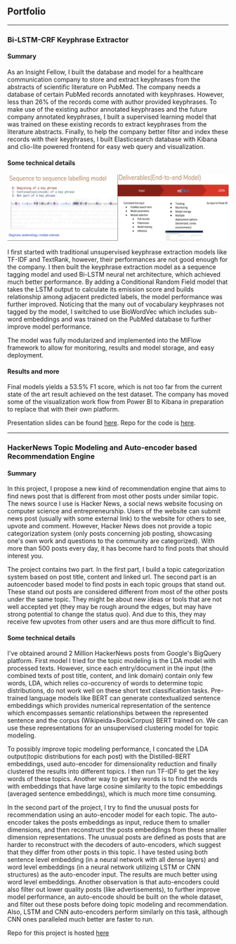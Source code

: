 ## Portfolio

---

### Bi-LSTM-CRF Keyphrase Extractor

#### Summary

As an Insight Fellow, I built the database and model for a healthcare communication company to store and extract keyphrases from the abstracts of scientific literature on PubMed. The company needs a database of certain PubMed records annotated with keyphrases. However, less than 26% of the records come with author provided keyphrases.  To make use of the existing author annotated keyphrases and the future company annotated keyphrases, I built a supervised learning model that was trained on these existing records to extract keyphrases from the literature abstracts. Finally, to help the company better filter and index these records with their keyphrases, I built Elasticsearch database with Kibana and clio-lite powered frontend for easy web query and visualization.

#### Some technical details

<img src="images/thumbnail1.jpg?raw=true"/>

I first started with traditional unsupervised keyphrase extraction models like TF-IDF and TextRank, however, their performances are not good enough for the company. I then built the keyphrase extraction model as a sequence tagging model and used Bi-LSTM neural net architecture, which achieved much better performance. By adding a Conditional Random Field model that takes the LSTM output to calculate its emission score and builds relationship among adjacent predicted labels, the model performance was further improved. Noticing that the many out of vocabulary keyphrases not tagged by the model, I switched to use BioWordVec which includes sub-word embeddings and was trained on the PubMed database to further improve model performance. 

The model was fully modularized and implemented into the MlFlow framework to allow for monitoring, results and model storage, and easy deployment. 

#### Results and more

Final models yields a 53.5% F1 score, which is not too far from the current state of the art result achieved on the test dataset. The company has moved some of the visualization work flow from Power BI to Kibana in preparation to replace that with their own platform.



Presentation slides can be found [here](/pdf/keyphrase_slides.pdf).
Repo for the code is [here](https://github.com/pchding/kph).

---

### HackerNews Topic Modeling and Auto-encoder based Recommendation Engine

#### Summary

In this project, I propose a new kind of recommendation engine that aims to find news post that is different from most other posts under similar topic. The news source I use is Hacker News, a social news website focusing on computer science and entrepreneurship. Users of the website can submit news post (usually with some external link) to the website for others to see, upvote and comment. However, Hacker News does not provide a topic categorization system (only posts concerning job posting, showcasing one's own work and questions to the community are categorized). With more than 500 posts every day, it has become hard to find posts that should interest you.

The project contains two part. In the first part, I build a topic categorization system based on post title, content and linked url. The second part is an autoencoder based model to find posts in each topic groups that stand out. These stand out posts are considered different from most of the other posts under the same topic. They might be about new ideas or tools that are not well accepted yet (they may be rough around the edges, but may have strong potential to change the status quo). And due to this, they may receive few upvotes from other users and are thus more difficult to find.

#### Some technical details


I've obtained around 2 Million HackerNews posts from Google's BigQuery platform. First model I tried for the topic modeling is the LDA model with processed texts. However, since each entry/document in the input (the combined texts of post title, content, and link domain) contain only few words, LDA, which relies co-occurency of words to determine topic distributions, do not work well on these short text classification tasks. Pre-trained language models like BERT can generate contextualized sentence embeddings which provides numerical representation of the sentence which encompasses semantic relationships between the represented sentence and the corpus (Wikipeida+BookCorpus) BERT trained on. We can use these representations for an unsupervised clustering model for topic modeling. 

To possibly improve topic modeling performance, I concated the LDA output(topic distributions for each post) with the Distilled-BERT embeddings, used auto-encoder for dimensionality reduction and finally clustered the results into different topics. I then run TF-IDF to get the key words of these topics. Another way to get key words is to find the words with embeddings that have large cosine similarity to the topic embeddings (averaged sentence embeddings), which is much more time consuming.

In the second part of the project, I try to find the unusual posts for recommendation using an auto-encoder model for each topic. The auto-encoder takes the posts embeddings as input, reduce them to smaller dimensions, and then reconstruct the posts embeddings from these smaller dimension representations. The unusual posts are defined as posts that are harder to reconstruct with the decoders of auto-encoders, which suggest that they differ from other posts in this topic. I have tested using both sentence level embedding (in a neural network with all dense layers) and word level embeddings (in a neural network utilizing LSTM or CNN structures) as the auto-encoder input. The results are much better using word level embeddings. Another observation is that auto-encoders could also filter out lower quality posts (like advertisements), to further improve model performance, an auto-encode should be built on the whole dataset, and filter out these posts before doing topic modeling and recommendation. Also, LSTM and CNN auto-encoders perform similarly on this task, although CNN ones paralleled much better are faster to run.

Repo for this project is hosted [here](https://github.com/pchding/HN_bubble)

